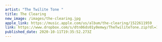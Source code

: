 ```yaml
---
artist: "The Twilite Tone "
title: The Clearing
new_image: /images/the-clearing.jpg
apple_link: https://music.apple.com/us/album/the-clearing/1522611959
link: https://www.dropbox.com/s/dtn06ds01y0emwy/TheTwiliteTone.zip?dl=1
published_date: 2020-10-11T19:35:52.273Z
---
```

